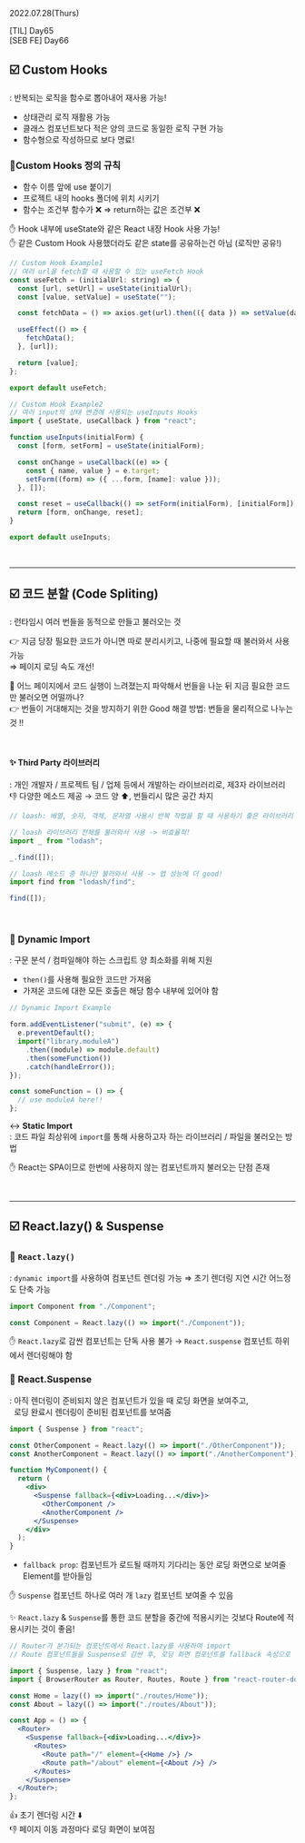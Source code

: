 2022.07.28(Thurs)

[TIL] Day65 <br/>
[SEB FE] Day66

## ☑️ Custom Hooks

: 반복되는 로직을 함수로 뽑아내어 재사용 가능!

- 상태관리 로직 재활용 가능
- 클래스 컴포넌트보다 적은 양의 코드로 동일한 로직 구현 가능
- 함수형으로 작성하므로 보다 명료!

### 📎Custom Hooks 정의 규칙

- 함수 이름 앞에 use 붙이기
- 프로젝트 내의 hooks 폴더에 위치 시키기
- 함수는 조건부 함수가 ❌ ⇒ return하는 값은 조건부 ❌

✋ Hook 내부에 useState와 같은 React 내장 Hook 사용 가능! <br/>
✋ 같은 Custom Hook 사용했더라도 같은 state를 공유하는건 아님 (로직만 공유!)

```jsx
// Custom Hook Example1
// 여러 url을 fetch할 때 사용할 수 있는 useFetch Hook
const useFetch = (initialUrl: string) => {
  const [url, setUrl] = useState(initialUrl);
  const [value, setValue] = useState("");

  const fetchData = () => axios.get(url).then(({ data }) => setValue(data));

  useEffect(() => {
    fetchData();
  }, [url]);

  return [value];
};

export default useFetch;
```

```jsx
// Custom Hook Example2
// 여러 input의 상태 변경에 사용되는 useInputs Hooks
import { useState, useCallback } from "react";

function useInputs(initialForm) {
  const [form, setForm] = useState(initialForm);

  const onChange = useCallback((e) => {
    const { name, value } = e.target;
    setForm((form) => ({ ...form, [name]: value }));
  }, []);

  const reset = useCallback(() => setForm(initialForm), [initialForm]);
  return [form, onChange, reset];
}

export default useInputs;
```

<br/>

---

## ☑️ 코드 분할 (Code Spliting)

: 런타임시 여러 번들을 동적으로 만들고 불러오는 것

👉 지금 당장 필요한 코드가 아니면 따로 분리시키고, 나중에 필요할 때 불러와서 사용 가능 <br/>
⇒ 페이지 로딩 속도 개선!

🤔 어느 페이지에서 코드 실행이 느려졌는지 파악해서 번들을 나눈 뒤 지금 필요한 코드만 불러오면 어떨까나? <br/>
👉 번들이 거대해지는 것을 방지하기 위한 Good 해결 방법: 번들을 물리적으로 나누는 것 !!

<br/>

#### ✨ Third Party 라이브러리

: 개인 개발자 / 프로젝트 팀 / 업체 등에서 개발하는 라이브러리로, 제3자 라이브러리 <br/>
👎 다양한 메소드 제공 → 코드 양 ⬆️, 번들리시 많은 공간 차지

```jsx
// loash: 배열, 숫자, 객체, 문자열 사용시 반복 작업을 할 때 사용하기 좋은 라이브러리

// loash 라이브러리 전체를 불러와서 사용 -> 비효율적!
import _ from "lodash";

_.find([]);

// loash 메소드 중 하나만 불러와서 사용 -> 앱 성능에 더 good!
import find from "lodash/find";

find([]);
```

<br/>

### 📎 Dynamic Import

: 구문 분석 / 컴파일해야 하는 스크립트 양 최소화를 위해 지원

- `then()`를 사용해 필요한 코드만 가져옴
- 가져온 코드에 대한 모든 호출은 해당 함수 내부에 있어야 함

```jsx
// Dynamic Import Example

form.addEventListener("submit", (e) => {
  e.preventDefault();
  import("library.moduleA")
    .then((module) => module.default)
    .then(someFunction())
    .catch(handleError());
});

const someFunction = () => {
  // use moduleA here!!
};
```

↔️ **Static Import** <br/>
: 코드 파일 최상위에 `import`를 통해 사용하고자 하는 라이브러리 / 파일을 불러오는 방법

✋ React는 SPA이므로 한번에 사용하지 않는 컴포넌트까지 불러오는 단점 존재

<br/>

---

## ☑️ React.lazy() & Suspense

### 📎 `React.lazy()`

: `dynamic import`를 사용하여 컴포넌트 렌더링 가능 ⇒ 초기 렌더링 지연 시간 어느정도 단축 가능

```jsx
import Component from "./Component";

const Component = React.lazy(() => import("./Component"));
```

✋ `React.lazy`로 감싼 컴포넌트는 단독 사용 불가 → `React.suspense` 컴포넌트 하위에서 렌더링해야 함

### 📎 React.Suspense

: 아직 렌더링이 준비되지 않은 컴포넌트가 있을 때 로딩 화면을 보여주고, <br/>
&nbsp;&nbsp;로딩 완료시 렌더링이 준비된 컴포넌트를 보여줌

```jsx
import { Suspense } from "react";

const OtherComponent = React.lazy(() => import("./OtherComponent"));
const AnotherComponent = React.lazy(() => import("./AnotherComponent"));

function MyComponent() {
  return (
    <div>
      <Suspense fallback={<div>Loading...</div>}>
        <OtherComponent />
        <AnotherComponent />
      </Suspense>
    </div>
  );
}
```

- `fallback prop`: 컴포넌트가 로드될 때까지 기다리는 동안 로딩 화면으로 보여줄 Element를 받아들임

✋ `Suspense` 컴포넌트 하나로 여러 개 `lazy` 컴포넌트 보여줄 수 있음
<br/>

✨ `React.lazy` & `Suspense`를 통한 코드 분할을 중간에 적용시키는 것보다 Route에 적용시키는 것이 좋음!

```jsx
// Router가 분기되는 컴포넌트에서 React.lazy를 사용하여 import
// Route 컴포넌트들을 Suspense로 감싼 후, 로딩 화면 컴포넌트를 fallback 속성으로 설정

import { Suspense, lazy } from "react";
import { BrowserRouter as Router, Routes, Route } from "react-router-dom";

const Home = lazy(() => import("./routes/Home"));
const About = lazy(() => import("./routes/About"));

const App = () => {
  <Router>
    <Suspense fallback={<div>Loading...</div>}>
      <Routes>
        <Route path="/" element={<Home />} />
        <Route path="/about" element={<About />} />
      </Routes>
    </Suspense>
  </Router>;
};
```

👍 초기 렌더링 시간 ⬇️ <br/>
👎 페이지 이동 과정마다 로딩 화면이 보여짐
